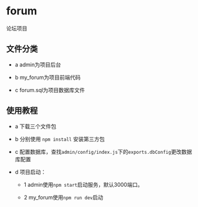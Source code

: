 # forum
论坛项目

## 文件分类

  + a admin为项目后台
  
  + b my_forum为项目前端代码
  
  + c forum.sql为项目数据库文件

## 使用教程

  + a 下载三个文件包
  
  + b 分别使用 `npm install` 安装第三方包
  
  + c 配置数据库，查找`admin/config/index.js`下的`exports.dbConfig`更改数据库配置
  
  + d 项目启动：
  
      + 1 admin使用`npm start`启动服务，默认3000端口。
      
      + 2 my_forum使用`npm run dev`启动
  
